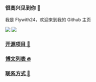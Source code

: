### 很高兴见到你 👋

我是 Flywith24，欢迎来到我的 Github 主页

![](https://img.shields.io/badge/dynamic/json?style=social&logo=github&label=Stars&query=stars&url=https://api.github-star-counter.workers.dev/user/Flywith24)  	![](https://img.shields.io/badge/dynamic/json?style=social&logo=github&label=Forks&query=forks&url=https://api.github-star-counter.workers.dev/user/Flywith24)

### [开源项目 🥧](https://github.com/Flywith24/Flywith24/wiki/%E5%BC%80%E6%BA%90%E9%A1%B9%E7%9B%AE)

### [博文列表 🔥](https://github.com/Flywith24/BlogList)


### [联系方式 🌝](https://github.com/Flywith24/Flywith24/wiki/%E8%81%94%E7%B3%BB%E6%96%B9%E5%BC%8F)

